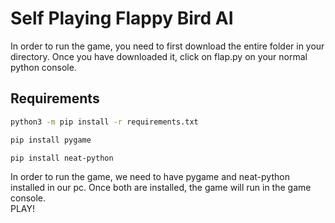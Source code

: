 # Self Playing Flappy Bird AI
In order to run the game, you need to first download the entire folder in your directory.
Once you have downloaded it, click on flap.py on your normal python console. <br>
## Requirements
```bash
python3 -m pip install -r requirements.txt
```
```bash
pip install pygame
```
```bash
pip install neat-python
```
In order to run the game, we need to have pygame and neat-python installed in our pc.
Once both are installed, the game will run in the game console. <br>
PLAY!
